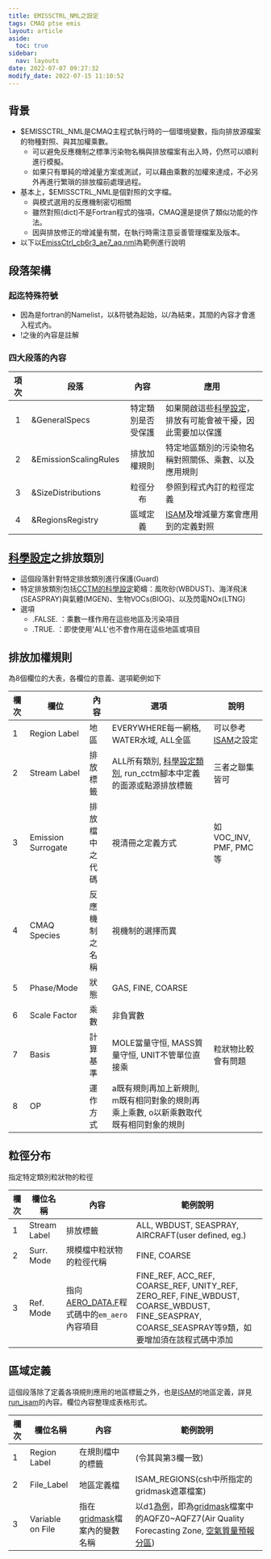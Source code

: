 ```yaml
---
title: EMISSCTRL_NML之設定
tags: CMAQ ptse emis
layout: article
aside:
  toc: true
sidebar:
  nav: layouts
date: 2022-07-07 09:27:32
modify_date: 2022-07-15 11:10:52
---
```


## 背景
- $EMISSCTRL_NML是CMAQ主程式執行時的一個環境變數，指向排放源檔案的物種對照、與其加權乘數。
  - 可以避免反應機制之標準污染物名稱與排放檔案有出入時，仍然可以順利進行模擬。
  - 如果只有單純的增減量方案或測試，可以藉由乘數的加權來達成，不必另外再進行繁瑣的排放檔前處理過程。
- 基本上，$EMISSCTRL_NML是個對照的文字檔。
  - 與模式選用的反應機制密切相關
  - 雖然對照(dict)不是Fortran程式的強項，CMAQ還是提供了類似功能的作法。
  - 因與排放修正的增減量有關，在執行時需注意妥善管理檔案及版本。
- 以下以[EmissCtrl_cb6r3_ae7_aq.nml](https://github.com/sinotec2/Focus-on-Air-Quality/blob/main/GridModels/CCTM/EmissCtrl_cb6r3_ae7_aq.nml)為範例進行說明

## 段落架構
### 起迄特殊符號
- 因為是fortran的Namelist，以\&符號為起始，以\/為結束，其間的內容才會進入程式內。
- \!之後的內容是註解

### 四大段落的內容

項次|段落|內容|應用
:-:|-|:-:|-
1|&GeneralSpecs|特定類別是否受保護|如果開啟這些[科學設定][sci]，排放有可能會被干擾，因此需要加以保護
2|&EmissionScalingRules|排放加權規則|特定地區類別的污染物名稱對照關係、乘數、以及應用規則
3|&SizeDistributions|粒徑分布|參照到程式內訂的粒徑定義
4|&RegionsRegistry|區域定義|[ISAM][ISAM]及增減量方案會應用到的定義對照

## [科學設定][sci]之排放類別
- 這個段落針對特定排放類別進行保護(Guard)
- 特定排放類別包括[CCTM的科學設定][sci]範疇：風吹砂(WBDUST)、海洋飛沫(SEASPRAY)與氣體(MGEN)、生物VOCs(BIOG)、以及閃電NOx(LTNG)
- 選項
  - .FALSE. ：乘數一樣作用在這些地區及污染項目
  - .TRUE.  ：即使使用'ALL'也不會作用在這些地區或項目

## 排放加權規則
為8個欄位的大表，各欄位的意義、選項範例如下

欄次|欄位|內容|選項|說明
-|-|-|-|-
1|Region Label|地區|EVERYWHERE每一網格, WATER水域, ALL全區|可以參考[ISAM][ISAM]之設定
2|Stream Label|排放標籤|ALL所有類別, [科學設定類別][sci], run_cctm腳本中定義的面源或點源排放標籤|三者之聯集皆可
3|Emission Surrogate|排放檔中之代碼|視清冊之定義方式|如VOC_INV, PMF, PMC等
4|CMAQ Species|反應機制之名稱|視機制的選擇而異|
5|Phase/Mode|狀態|GAS, FINE, COARSE|
6|Scale Factor|乘數|非負實數|
7|Basis|計算基準|MOLE當量守恒, MASS質量守恒, UNIT不管單位直接乘|粒狀物比較會有問題
8|OP|運作方式|a既有規則再加上新規則, m既有相同對象的規則再乘上乘數, o以新乘數取代既有相同對象的規則|

## 粒徑分布
指定特定類別粒狀物的粒徑

欄次|欄位名稱|內容|範例說明
-|-|-|-
1|Stream Label|排放標籤|ALL, WBDUST, SEASPRAY, AIRCRAFT(user defined, eg.)
2|Surr. Mode|規模檔中粒狀物的粒徑代稱|FINE, COARSE
3|Ref. Mode|指向[AERO_DATA.F](https://github.com/USEPA/CMAQ/blob/main/CCTM/src/aero/aero6/AERO_DATA.F)程式碼中的`em_aero`內容項目|FINE_REF, ACC_REF, COARSE_REF, UNITY_REF, ZERO_REF, FINE_WBDUST, COARSE_WBDUST, FINE_SEASPRAY, COARSE_SEASPRAY等9類，如要增加須在該程式碼中添加

## 區域定義
這個段落除了定義各項規則應用的地區標籤之外，也是[ISAM][ISAM]的地區定義，詳見[run_isam][rgrg]的內容。欄位內容整理成表格形式。

欄次|欄位名稱|內容|範例說明
-|-|-|-
1|Region Label|在規則檔中的標籤|(令其與第3欄一致)
2|File_Label|地區定義檔|ISAM_REGIONS(csh中所指定的gridmask遮罩檔案)
3|Variable on File|指在[gridmask][gridmask]檔案內的變數名稱|以d1[為例][rgrg]，即為[gridmask][gridmask]檔案中的AQFZ0\~AQFZ7(Air Quality Forecasting Zone, [空氣質量預報分區](https://sinotec2.github.io/Focus-on-Air-Quality/GridModels/ISAM/SA_PM25_IONS/#背景))

[rgrg]: <https://sinotec2.github.io/Focus-on-Air-Quality/GridModels/ISAM/run_isamMM_RR_DM/#emissctrl檔案之地區控制regionsregistry> "FAQ -> CMAQ模式 -> 污染來源之分析 -> 執行CMAQ-ISAM -> EmissCtrl檔案之地區控制(RegionsRegistry)"
[gridmask]: <https://sinotec2.github.io/Focus-on-Air-Quality/GridModels/ISAM/withinD1> "d01地理分區檔案之準備"
[ISAM]: <https://sinotec2.github.io/Focus-on-Air-Quality/GridModels/ISAM/> "污染來源之分析 (Integrated Source Apportionment Method, ISAM)，CMAQ內設之污染來源分配模式，可以針對模擬範圍內的污染區域、類別進行追蹤計算，分別輸出該分區(分類)之污染濃度，以進行來源追蹤"
[sci]: <https://sinotec2.github.io/Focus-on-Air-Quality/GridModels/CCTM/science/> "CCTM之科學設定"

